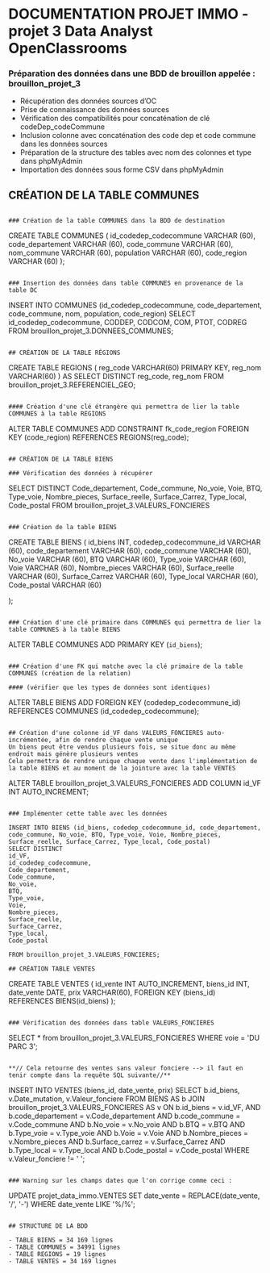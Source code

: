 # DOCUMENTATION PROJET IMMO - projet 3 Data Analyst OpenClassrooms

### Préparation des données dans une BDD de brouillon appelée : brouillon_projet_3

- Récupération des données sources d’OC
- Prise de connaissance des données sources
- Vérification des compatibilités pour concaténation de clé codeDep_codeCommune
- Inclusion colonne avec concaténation des code dep et code commune dans les données sources
- Préparation de la structure des tables avec nom des colonnes et type dans phpMyAdmin
- Importation des données sous forme CSV dans phpMyAdmin

## CRÉATION DE LA TABLE COMMUNES

```

### Création de la table COMMUNES dans la BDD de destination

```

CREATE TABLE COMMUNES (
id_codedep_codecommune VARCHAR (60),
code_departement VARCHAR (60),
code_commune VARCHAR (60),
nom_commune VARCHAR (60),
population VARCHAR (60),
code_region VARCHAR (60)
);

```

### Insertion des données dans table COMMUNES en provenance de la table DC

```

INSERT INTO COMMUNES (id_codedep_codecommune, code_departement, code_commune, nom, population, code_region)
SELECT id_codedep_codecommune, CODDEP, CODCOM, COM, PTOT, CODREG
FROM brouillon_projet_3.DONNEES_COMMUNES;

```

## CRÉATION DE LA TABLE RÉGIONS

```

CREATE TABLE REGIONS (
reg_code VARCHAR(60) PRIMARY KEY,
reg_nom VARCHAR(60)
) AS
SELECT DISTINCT reg_code, reg_nom
FROM brouillon_projet_3.REFERENCIEL_GEO;

```

#### Création d'une clé étrangère qui permettra de lier la table COMMUNES à la table REGIONS

```

ALTER TABLE COMMUNES
ADD CONSTRAINT fk_code_region
FOREIGN KEY (code_region)
REFERENCES REGIONS(reg_code);

```

## CRÉATION DE LA TABLE BIENS

### Vérification des données à récupérer

```

SELECT DISTINCT Code_departement, Code_commune, No_voie, Voie, BTQ, Type_voie, Nombre_pieces, Surface_reelle, Surface_Carrez, Type_local, Code_postal
FROM brouillon_projet_3.VALEURS_FONCIERES

```

### Création de la table BIENS

```

CREATE TABLE BIENS (
id_biens INT,
codedep_codecommune_id VARCHAR (60),
code_departement VARCHAR (60),
code_commune VARCHAR (60),
No_voie VARCHAR (60),
BTQ VARCHAR (60),
Type_voie VARCHAR (60),
Voie VARCHAR (60),
Nombre_pieces VARCHAR (60),
Surface_reelle VARCHAR (60),
Surface_Carrez VARCHAR (60),
Type_local VARCHAR (60),
Code_postal VARCHAR (60)

);

```

### Création d'une clé primaire dans COMMUNES qui permettra de lier la table COMMUNES à la table BIENS

```

ALTER TABLE COMMUNES
ADD PRIMARY KEY (`id_biens`);

```

### Création d'une FK qui matche avec la clé primaire de la table COMMUNES (création de la relation)

#### (vérifier que les types de données sont identiques)

```

ALTER TABLE BIENS
ADD FOREIGN KEY (codedep_codecommune_id) REFERENCES COMMUNES (id_codedep_codecommune);

```

## Création d'une colonne id_VF dans VALEURS_FONCIERES auto-incrémentée, afin de rendre chaque vente unique
Un biens peut être vendus plusieurs fois, se situe donc au même endroit mais génère plusieurs ventes
Cela permettra de rendre unique chaque vente dans l'implémentation de la table BIENS et au moment de la jointure avec la table VENTES

```

ALTER TABLE brouillon_projet_3.VALEURS_FONCIERES
ADD COLUMN id_VF INT AUTO_INCREMENT;

```

### Implémenter cette table avec les données

INSERT INTO BIENS (id_biens, codedep_codecommune_id, code_departement, code_commune, No_voie, BTQ, Type_voie, Voie, Nombre_pieces, Surface_reelle, Surface_Carrez, Type_local, Code_postal)
SELECT DISTINCT
id_VF,
id_codedep_codecommune,
Code_departement,
Code_commune,
No_voie,
BTQ,
Type_voie,
Voie,
Nombre_pieces,
Surface_reelle,
Surface_Carrez,
Type_local,
Code_postal

FROM brouillon_projet_3.VALEURS_FONCIERES;

## CRÉATION TABLE VENTES

```

CREATE TABLE VENTES (
id_vente INT AUTO_INCREMENT,
biens_id INT,
date_vente DATE,
prix VARCHAR(60),
FOREIGN KEY (biens_id) REFERENCES BIENS(id_biens)
);

```

### Vérification des données dans table VALEURS_FONCIERES

```

SELECT \* from brouillon_projet_3.VALEURS_FONCIERES
WHERE voie = 'DU PARC 3';

```

**// Cela retourne des ventes sans valeur fonciere --> il faut en tenir compte dans la requête SQL suivante//**

```

INSERT INTO VENTES (biens_id, date_vente, prix)
SELECT
b.id_biens,
v.Date_mutation,
v.Valeur_fonciere
FROM
BIENS AS b
JOIN
brouillon_projet_3.VALEURS_FONCIERES AS v
ON
b.id_biens = v.id_VF,
AND b.code_departement = v.Code_departement
AND b.code_commune = v.Code_commune
AND b.No_voie = v.No_voie
AND b.BTQ = v.BTQ
AND b.Type_voie = v.Type_voie
AND b.Voie = v.Voie
AND b.Nombre_pieces = v.Nombre_pieces
AND b.Surface_carrez = v.Surface_Carrez
AND b.Type_local = v.Type_local
AND b.Code_postal = v.Code_postal
WHERE
v.Valeur_fonciere != ' ';

```

### Warning sur les champs dates que l'on corrige comme ceci :

```

UPDATE projet_data_immo.VENTES
SET date_vente = REPLACE(date_vente, '/', '-')
WHERE date_vente LIKE '%/%';

```

## STRUCTURE DE LA BDD

- TABLE BIENS = 34 169 lignes
- TABLE COMMUNES = 34991 lignes
- TABLE REGIONS = 19 lignes
- TABLE VENTES = 34 169 lignes
```
